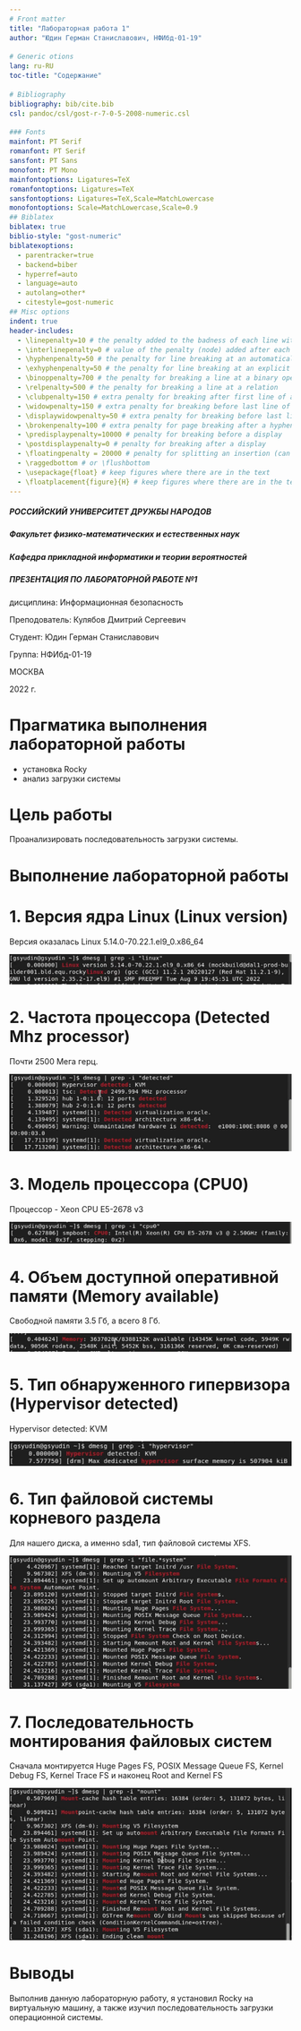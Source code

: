 ```yaml
---
# Front matter
title: "Лабораторная работа 1"
author: "Юдин Герман Станиславович, НФИбд-01-19"

# Generic otions
lang: ru-RU
toc-title: "Содержание"

# Bibliography
bibliography: bib/cite.bib
csl: pandoc/csl/gost-r-7-0-5-2008-numeric.csl

### Fonts
mainfont: PT Serif
romanfont: PT Serif
sansfont: PT Sans
monofont: PT Mono
mainfontoptions: Ligatures=TeX
romanfontoptions: Ligatures=TeX
sansfontoptions: Ligatures=TeX,Scale=MatchLowercase
monofontoptions: Scale=MatchLowercase,Scale=0.9
## Biblatex
biblatex: true
biblio-style: "gost-numeric"
biblatexoptions:
  - parentracker=true
  - backend=biber
  - hyperref=auto
  - language=auto
  - autolang=other*
  - citestyle=gost-numeric
## Misc options
indent: true
header-includes:
  - \linepenalty=10 # the penalty added to the badness of each line within a paragraph (no associated penalty node) Increasing the value makes tex try to have fewer lines in the paragraph.
  - \interlinepenalty=0 # value of the penalty (node) added after each line of a paragraph.
  - \hyphenpenalty=50 # the penalty for line breaking at an automatically inserted hyphen
  - \exhyphenpenalty=50 # the penalty for line breaking at an explicit hyphen
  - \binoppenalty=700 # the penalty for breaking a line at a binary operator
  - \relpenalty=500 # the penalty for breaking a line at a relation
  - \clubpenalty=150 # extra penalty for breaking after first line of a paragraph
  - \widowpenalty=150 # extra penalty for breaking before last line of a paragraph
  - \displaywidowpenalty=50 # extra penalty for breaking before last line before a display math
  - \brokenpenalty=100 # extra penalty for page breaking after a hyphenated line
  - \predisplaypenalty=10000 # penalty for breaking before a display
  - \postdisplaypenalty=0 # penalty for breaking after a display
  - \floatingpenalty = 20000 # penalty for splitting an insertion (can only be split footnote in standard LaTeX)
  - \raggedbottom # or \flushbottom
  - \usepackage{float} # keep figures where there are in the text
  - \floatplacement{figure}{H} # keep figures where there are in the text
---
```


##### РОССИЙСКИЙ УНИВЕРСИТЕТ ДРУЖБЫ НАРОДОВ
##### Факультет физико-математических и естественных наук  
##### Кафедра прикладной информатики и теории вероятностей 
##### ПРЕЗЕНТАЦИЯ ПО ЛАБОРАТОРНОЙ РАБОТЕ №1

дисциплина: Информационная безопасность

Преподователь: Кулябов Дмитрий Сергеевич

Cтудент: Юдин Герман Станиславович

Группа: НФИбд-01-19

МОСКВА

2022 г.

# **Прагматика выполнения лабораторной работы**

- установка Rocky
- анализ загрузки системы

# **Цель работы**

Проанализировать последовательность загрузки системы.

# **Выполнение лабораторной работы**

# 1. Версия ядра Linux (Linux version)

Версия оказалась Linux 5.14.0-70.22.1.el9_0.x86_64

![Linux Version](img/1.png "Linux Version")

# 2. Частота процессора (Detected Mhz processor)

Почти 2500 Мега герц.

![Detected Mhz processor](img/2.png "Detected Mhz processor")

# 3. Модель процессора (CPU0)

Процессор - Xeon CPU E5-2678 v3

![CPU0](img/3.png "CPU0")

# 4. Объем доступной оперативной памяти (Memory available)

Свободной памяти 3.5 Гб, а всего 8 Гб.

![Memory available](img/4.png "Memory available")

# 5. Тип обнаруженного гипервизора (Hypervisor detected)

Hypervisor detected: KVM

![Hypervisor detected](img/5.png "Hypervisor detected")

# 6. Тип файловой системы корневого раздела

Для нашего диска, а именно sda1, тип файловой системы XFS.

![XFS](img/6.png "XFS")

# 7. Последовательность монтирования файловых систем

Сначала монтируется Huge Pages FS, POSIX Message Queue FS, Kernel Debug FS, Kernel Trace FS и наконец Root and Kernel FS

![Mount FileSystem](img/7.png "Mount FileSystem")

# Выводы

Выполнив данную лабораторную работу, я установил Rocky на виртуальную машину, а также изучил последовательность загрузки операционной системы.
